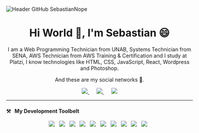![Header GitHub SebastianNope](https://i.imgur.com/kgFc0yf.png)

<h1 align='center'>Hi World 👋, I'm Sebastian 😄</h1>

<p align='center'>
I am a Web Programming Technician from UNAB, Systems Technician from SENA, AWS Technician from AWS Training & Certification and I study at Platzi, I know technologies like HTML, CSS, JavaScript, React, Wordpress and Photoshop.
</p>

<p align='center'>
And these are my social networks 🧐.
</p>

<p align='center'>
  
  <a href="https://www.linkedin.com/in/sebastian-nope/">
    <img src="https://img.shields.io/badge/LinkedIn-0077B5?style=for-the-badge&logo=linkedin&logoColor=white" />
  </a>&nbsp;&nbsp;&nbsp;&nbsp;
  
  <a href="https://wa.me/573026474171">
    <img src="https://img.shields.io/badge/WhatsApp-25D366?style=for-the-badge&logo=whatsapp&logoColor=white" />
  </a>&nbsp;&nbsp;&nbsp;&nbsp;
  
  <a href="https://www.instagram.com/sebastian_nope/">
    <img src="https://img.shields.io/badge/Instagram-E4405F?style=for-the-badge&logo=instagram&logoColor=white" />
  </a>
  
</p>

<hr>

<h4 >⚒&nbsp;&nbsp;&nbsp;My Development Toolbelt</h4>
<p align='center'>
  <img src="https://img.shields.io/badge/HTML5-E34F26?style=for-the-badge&logo=html5&logoColor=white" />&nbsp;&nbsp;
  <img src="https://img.shields.io/badge/CSS3-1572B6?style=for-the-badge&logo=css3&logoColor=white" />&nbsp;&nbsp;
  <img src="https://img.shields.io/badge/JavaScript-F7DF1E?style=for-the-badge&logo=javascript&logoColor=black" />&nbsp;&nbsp;
  <img src="https://img.shields.io/badge/React-20232A?style=for-the-badge&logo=react&logoColor=61DAFB" />&nbsp;&nbsp;
  <img src="https://img.shields.io/badge/WordPress-006E93?style=for-the-badge&logo=wordpress&logoColor=white" />&nbsp;&nbsp;
  <img src="https://img.shields.io/badge/Amazon_AWS-232F3E?style=for-the-badge&logo=amazon-aws&logoColor=white" />&nbsp;&nbsp;
  <img src="https://img.shields.io/badge/Windows-017AD7?style=for-the-badge&logo=windows&logoColor=white" />&nbsp;&nbsp;
  <img src="https://img.shields.io/badge/Linux-E34F26?style=for-the-badge&logo=linux&logoColor=black" />&nbsp;&nbsp;
  <img src="https://img.shields.io/badge/Adobe%20Photoshop-31A8FF?style=for-the-badge&logo=Adobe%20Photoshop&logoColor=black" />&nbsp;&nbsp;
  <img src="https://img.shields.io/badge/Microsoft_Office-D83B01?style=for-the-badge&logo=microsoft-office&logoColor=white" />&nbsp;&nbsp;
</p>
